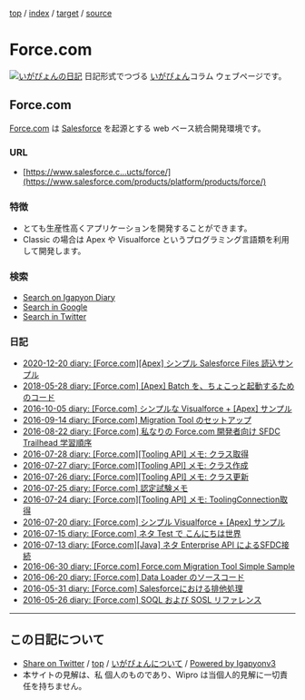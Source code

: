 [top](../index.html) / [index](index.html) / [target](http://www.igapyon.jp/igapyon/diary/keyword/force.com.html) / [source](https://github.com/igapyon/diary/blob/master/keyword/force.com.src.md) 

Force.com
=====================================================================================================
[![いがぴょんの日記](http://www.igapyon.jp/igapyon/diary/images/iga200306s.jpg "いがぴょん")](http://www.igapyon.jp/igapyon/diary/memo/memoigapyon.html) 日記形式でつづる [いがぴょん](http://www.igapyon.jp/igapyon/diary/memo/memoigapyon.html)コラム ウェブページです。

## Force.com

[Force.com](force.com.html) は [Salesforce](salesforce.html) を起源とする web ベース統合開発環境です。

### URL

* [https://www.salesforce.c...ucts/force/](https://www.salesforce.com/products/platform/products/force/)

### 特徴

* とても生産性高くアプリケーションを開発することができます。
* Classic の場合は Apex や Visualforce というプログラミング言語類を利用して開発します。

### 検索

* [Search on Igapyon Diary](https://www.google.co.jp/#pws=0&q=site:https%3A%2F%2Figapyon.github.io%2Fdiary%2F+Force.com)
* [Search in Google](https://www.google.co.jp/#pws=0&q=Force.com)
* [Search in Twitter](https://twitter.com/search?q=%23Force.com)

### 日記

* [2020-12-20 diary: [Force.com][Apex] シンプル Salesforce Files 読込サンプル](../2020/ig201220.html)
* [2018-05-28 diary: [Force.com] [Apex] Batch を、ちょこっと起動するためのコード](../2018/ig180528.html)
* [2016-10-05 diary: [Force.com] シンプルな Visualforce + [Apex] サンプル](../2016/ig161005.html)
* [2016-09-14 diary: [Force.com] Migration Tool のセットアップ](../2016/ig160914.html)
* [2016-08-22 diary: [Force.com] 私なりの Force.com 開発者向け SFDC Trailhead 学習順序](../2016/ig160822.html)
* [2016-07-28 diary: [Force.com][Tooling API] メモ: クラス取得](../2016/ig160728.html)
* [2016-07-27 diary: [Force.com][Tooling API] メモ: クラス作成](../2016/ig160727.html)
* [2016-07-26 diary: [Force.com][Tooling API] メモ: クラス更新](../2016/ig160726.html)
* [2016-07-25 diary: [Force.com] 認定試験メモ](../2016/ig160725.html)
* [2016-07-24 diary: [Force.com][Tooling API] メモ: ToolingConnection取得](../2016/ig160724.html)
* [2016-07-20 diary: [Force.com] シンプル Visualforce + [Apex] サンプル](../2016/ig160720.html)
* [2016-07-15 diary: [Force.com] ネタ Test で こんにちは世界](../2016/ig160715.html)
* [2016-07-13 diary: [Force.com][Java] ネタ Enterprise API によるSFDC接続](../2016/ig160713.html)
* [2016-06-30 diary: [Force.com] Force.com Migration Tool Simple Sample](../2016/ig160630.html)
* [2016-06-20 diary: [Force.com] Data Loader のソースコード](../2016/ig160620.html)
* [2016-05-31 diary: [Force.com] Salesforceにおける排他処理](../2016/ig160531.html)
* [2016-05-26 diary: [Force.com] SOQL および SOSL リファレンス](../2016/ig160526.html)



----------------------------------------------------------------------------------------------------

## この日記について

* [Share on Twitter](https://twitter.com/intent/tweet?hashtags=igapyon%2Cdiary%2C%E3%81%84%E3%81%8C%E3%81%B4%E3%82%87%E3%82%93%2CForce.com%2CSalesforce&text=Force.com&url=http%3A%2F%2Fwww.igapyon.jp%2Figapyon%2Fdiary%2Fkeyword%2Fforce.com.html) / [top](../index.html) / [いがぴょんについて](http://www.igapyon.jp/igapyon/diary/memo/memoigapyon.html) / [Powered by Igapyonv3](https://github.com/igapyon/igapyonv3)
* 本サイトの見解は、私 個人のものであり、Wipro は当個人的見解に一切責任を持ちません。 
